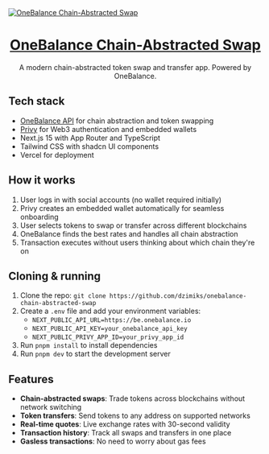 <a href="https://onebalance-chain-abstracted-swap.vercel.app">
  <img alt="OneBalance Chain-Abstracted Swap" src="https://github.com/user-attachments/assets/11a5a4db-f7e7-4079-84bd-37d2b95698a0">
  <h1 align="center">OneBalance Chain-Abstracted Swap</h1>
</a>

<p align="center">
  A modern chain-abstracted token swap and transfer app. Powered by OneBalance.
</p>

## Tech stack

- [OneBalance API](https://onebalance.io) for chain abstraction and token swapping
- [Privy](https://privy.io) for Web3 authentication and embedded wallets
- Next.js 15 with App Router and TypeScript
- Tailwind CSS with shadcn UI components
- Vercel for deployment

## How it works

1. User logs in with social accounts (no wallet required initially)
2. Privy creates an embedded wallet automatically for seamless onboarding
3. User selects tokens to swap or transfer across different blockchains
4. OneBalance finds the best rates and handles all chain abstraction
5. Transaction executes without users thinking about which chain they're on

## Cloning & running

1. Clone the repo: `git clone https://github.com/dzimiks/onebalance-chain-abstracted-swap`
2. Create a `.env` file and add your environment variables:
   - `NEXT_PUBLIC_API_URL=https://be.onebalance.io`
   - `NEXT_PUBLIC_API_KEY=your_onebalance_api_key`
   - `NEXT_PUBLIC_PRIVY_APP_ID=your_privy_app_id`
3. Run `pnpm install` to install dependencies
4. Run `pnpm dev` to start the development server

## Features

- **Chain-abstracted swaps**: Trade tokens across blockchains without network switching
- **Token transfers**: Send tokens to any address on supported networks
- **Real-time quotes**: Live exchange rates with 30-second validity
- **Transaction history**: Track all swaps and transfers in one place
- **Gasless transactions**: No need to worry about gas fees
